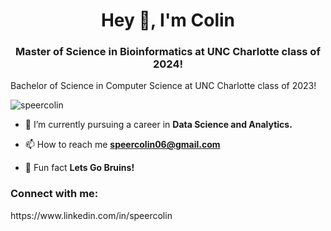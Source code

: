 <h1 align="center">Hey 👋, I'm Colin</h1>
<h3 align="center">Master of Science in Bioinformatics at UNC Charlotte class of 2024!</h3 align="center">Bachelor of Science in Computer Science at UNC Charlotte class of 2023!</h3>

<p align="left"> <img src="https://komarev.com/ghpvc/?username=speercolin&label=Profile%20views&color=0e75b6&style=flat" alt="speercolin" /> </p>

- 🌱 I’m currently pursuing a career in **Data Science and Analytics.**

- 📫 How to reach me **speercolin06@gmail.com**

- 🐻 Fun fact **Lets Go Bruins!**

<h3 align="left">Connect with me:</h3>
<p align="left">
https://www.linkedin.com/in/speercolin
</p>
